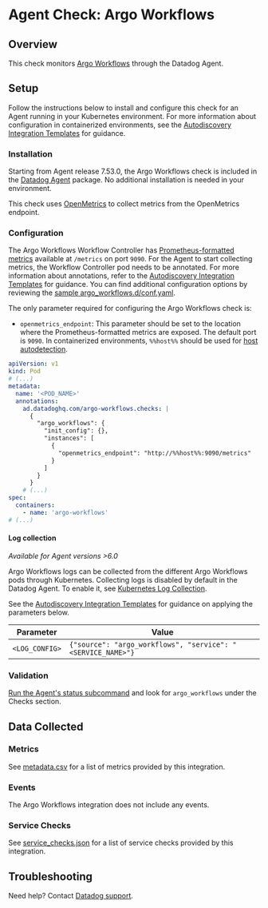 # Agent Check: Argo Workflows

## Overview

This check monitors [Argo Workflows][1] through the Datadog Agent.

## Setup

Follow the instructions below to install and configure this check for an Agent running in your Kubernetes environment. For more information about configuration in containerized environments, see the [Autodiscovery Integration Templates][3] for guidance.

### Installation

Starting from Agent release 7.53.0, the Argo Workflows check is included in the [Datadog Agent][2] package. No additional installation is needed in your environment.

This check uses [OpenMetrics][5] to collect metrics from the OpenMetrics endpoint.

### Configuration

The Argo Workflows Workflow Controller has [Prometheus-formatted metrics][11] available at `/metrics` on port `9090`. For the Agent to start collecting metrics, the Workflow Controller pod needs to be annotated. For more information about annotations, refer to the [Autodiscovery Integration Templates][3] for guidance. You can find additional configuration options by reviewing the [sample argo_workflows.d/conf.yaml][4].

The only parameter required for configuring the Argo Workflows check is:
- `openmetrics_endpoint`: This parameter should be set to the location where the Prometheus-formatted metrics are exposed. The default port is `9090`. In containerized environments, `%%host%%` should be used for [host autodetection][3].

```yaml
apiVersion: v1
kind: Pod
# (...)
metadata:
  name: '<POD_NAME>'
  annotations:
    ad.datadoghq.com/argo-workflows.checks: |
      {
        "argo_workflows": {
          "init_config": {},
          "instances": [
            {
              "openmetrics_endpoint": "http://%%host%%:9090/metrics"
            }
          ]
        }
      }
    # (...)
spec:
  containers:
    - name: 'argo-workflows'
# (...)
```

#### Log collection

_Available for Agent versions >6.0_

Argo Workflows logs can be collected from the different Argo Workflows pods through Kubernetes. Collecting logs is disabled by default in the Datadog Agent. To enable it, see [Kubernetes Log Collection][10].

See the [Autodiscovery Integration Templates][3] for guidance on applying the parameters below.

| Parameter      | Value                                                   |
| -------------- | ------------------------------------------------------- |
| `<LOG_CONFIG>` | `{"source": "argo_workflows", "service": "<SERVICE_NAME>"}`  |

### Validation

[Run the Agent's status subcommand][6] and look for `argo_workflows` under the Checks section.

## Data Collected

### Metrics

See [metadata.csv][7] for a list of metrics provided by this integration.

### Events

The Argo Workflows integration does not include any events.

### Service Checks

See [service_checks.json][8] for a list of service checks provided by this integration.

## Troubleshooting

Need help? Contact [Datadog support][9].


[1]: https://argo-workflows.readthedocs.io/en/stable/
[2]: https://app.datadoghq.com/account/settings/agent/latest
[3]: https://docs.datadoghq.com/agent/kubernetes/integrations/
[4]: https://github.com/DataDog/integrations-core/blob/master/argo_workflows/datadog_checks/argo_workflows/data/conf.yaml.example
[5]: https://docs.datadoghq.com/integrations/openmetrics/
[6]: https://docs.datadoghq.com/agent/guide/agent-commands/#agent-status-and-information
[7]: https://github.com/DataDog/integrations-core/blob/master/argo_workflows/metadata.csv
[8]: https://github.com/DataDog/integrations-core/blob/master/argo_workflows/assets/service_checks.json
[9]: https://docs.datadoghq.com/help/
[10]: https://docs.datadoghq.com/agent/kubernetes/log/
[11]: https://argo-workflows.readthedocs.io/en/stable/metrics/

